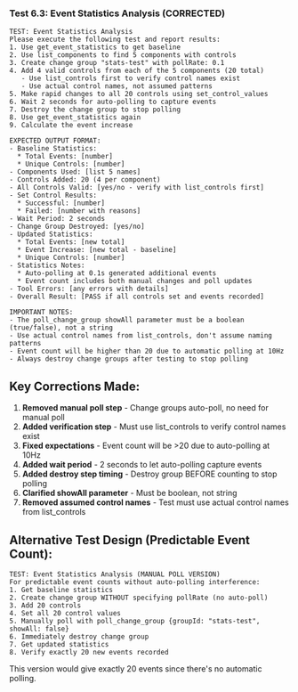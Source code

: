### Test 6.3: Event Statistics Analysis (CORRECTED)
```
TEST: Event Statistics Analysis
Please execute the following test and report results:
1. Use get_event_statistics to get baseline
2. Use list_components to find 5 components with controls
3. Create change group "stats-test" with pollRate: 0.1
4. Add 4 valid controls from each of the 5 components (20 total)
   - Use list_controls first to verify control names exist
   - Use actual control names, not assumed patterns
5. Make rapid changes to all 20 controls using set_control_values
6. Wait 2 seconds for auto-polling to capture events
7. Destroy the change group to stop polling
8. Use get_event_statistics again
9. Calculate the event increase

EXPECTED OUTPUT FORMAT:
- Baseline Statistics:
  * Total Events: [number]
  * Unique Controls: [number]
- Components Used: [list 5 names]
- Controls Added: 20 (4 per component)
- All Controls Valid: [yes/no - verify with list_controls first]
- Set Control Results:
  * Successful: [number]
  * Failed: [number with reasons]
- Wait Period: 2 seconds
- Change Group Destroyed: [yes/no]
- Updated Statistics:
  * Total Events: [new total]
  * Event Increase: [new total - baseline]
  * Unique Controls: [number]
- Statistics Notes:
  * Auto-polling at 0.1s generated additional events
  * Event count includes both manual changes and poll updates
- Tool Errors: [any errors with details]
- Overall Result: [PASS if all controls set and events recorded]

IMPORTANT NOTES:
- The poll_change_group showAll parameter must be a boolean (true/false), not a string
- Use actual control names from list_controls, don't assume naming patterns
- Event count will be higher than 20 due to automatic polling at 10Hz
- Always destroy change groups after testing to stop polling
```

## Key Corrections Made:

1. **Removed manual poll step** - Change groups auto-poll, no need for manual poll
2. **Added verification step** - Must use list_controls to verify control names exist
3. **Fixed expectations** - Event count will be >20 due to auto-polling at 10Hz
4. **Added wait period** - 2 seconds to let auto-polling capture events
5. **Added destroy step timing** - Destroy group BEFORE counting to stop polling
6. **Clarified showAll parameter** - Must be boolean, not string
7. **Removed assumed control names** - Test must use actual control names from list_controls

## Alternative Test Design (Predictable Event Count):

```
TEST: Event Statistics Analysis (MANUAL POLL VERSION)
For predictable event counts without auto-polling interference:
1. Get baseline statistics
2. Create change group WITHOUT specifying pollRate (no auto-poll)
3. Add 20 controls
4. Set all 20 control values
5. Manually poll with poll_change_group {groupId: "stats-test", showAll: false}
6. Immediately destroy change group
7. Get updated statistics
8. Verify exactly 20 new events recorded
```

This version would give exactly 20 events since there's no automatic polling.